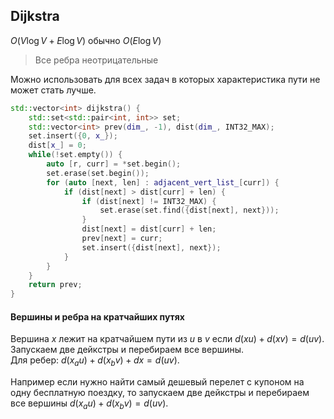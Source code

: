 ## Dijkstra
$O(V\log{V} + E\log{V})$ обычно $O(E\log{V})$
> Все ребра неотрицательные

Можно использовать для всех задач в которых характеристика пути не может стать лучше.

```cpp
std::vector<int> dijkstra() {
    std::set<std::pair<int, int>> set;
    std::vector<int> prev(dim_, -1), dist(dim_, INT32_MAX);
    set.insert({0, x_});
    dist[x_] = 0;
    while(!set.empty()) {
        auto [r, curr] = *set.begin();
        set.erase(set.begin());
        for (auto [next, len] : adjacent_vert_list_[curr]) {
            if (dist[next] > dist[curr] + len) {
                if (dist[next] != INT32_MAX) {
                    set.erase(set.find({dist[next], next}));
                }
                dist[next] = dist[curr] + len;
                prev[next] = curr;
                set.insert({dist[next], next});
            }
        }
    }
    return prev;
}
```

#### Вершины и ребра на кратчайших путях

Вершина $x$ лежит на кратчайшем пути из $u$ в $v$ если $d(xu) + d(xv) = d(uv)$. Запускаем две дейкстры и перебираем все вершины.  
Для ребер: $d(x_au) + d(x_bv) + dx = d(uv)$.

Например если нужно найти самый дешевый перелет с купоном на одну бесплатную поездку, то запускаем две дейкстры и перебираем все вершины $d(x_au) + d(x_bv) = d(uv)$.


